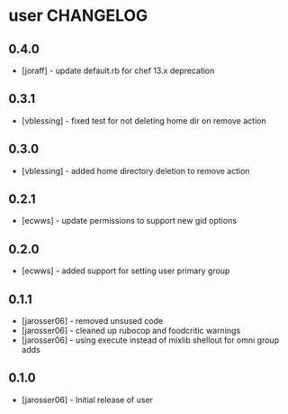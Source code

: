 user CHANGELOG
==============

0.4.0
-----
- [joraff] - update default.rb for chef 13.x deprecation

0.3.1
-----
- [vblessing] - fixed test for not deleting home dir on remove action

0.3.0
-----
- [vblessing] - added home directory deletion to remove action

0.2.1
-----
- [ecwws] - update permissions to support new gid options

0.2.0
-----
- [ecwws] - added support for setting user primary group

0.1.1
-----
- [jarosser06] - removed unsused code
- [jarosser06] - cleaned up rubocop and foodcritic warnings
- [jarosser06] - using execute instead of mixlib shellout for omni group adds

0.1.0
-----
- [jarosser06] - Initial release of user
